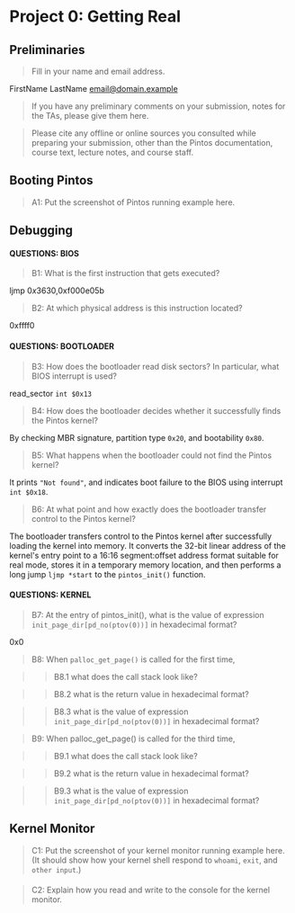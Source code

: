 # Project 0: Getting Real

## Preliminaries

>Fill in your name and email address.

FirstName LastName <email@domain.example>

>If you have any preliminary comments on your submission, notes for the TAs, please give them here.



>Please cite any offline or online sources you consulted while preparing your submission, other than the Pintos documentation, course text, lecture notes, and course staff.



## Booting Pintos

>A1: Put the screenshot of Pintos running example here.



## Debugging

#### QUESTIONS: BIOS 

>B1: What is the first instruction that gets executed?

ljmp   $0x3630,$0xf000e05b

>B2: At which physical address is this instruction located?

0xffff0



#### QUESTIONS: BOOTLOADER

>B3: How does the bootloader read disk sectors? In particular, what BIOS interrupt is used?

read_sector `int $0x13`

>B4: How does the bootloader decides whether it successfully finds the Pintos kernel?

By checking MBR signature, partition type `0x20`, and bootability `0x80`.

>B5: What happens when the bootloader could not find the Pintos kernel?

It prints `"Not found"`, and indicates boot failure to the BIOS using interrupt `int $0x18`.

>B6: At what point and how exactly does the bootloader transfer control to the Pintos kernel?

The bootloader transfers control to the Pintos kernel after successfully loading the kernel into memory. It converts the 32-bit linear address of the kernel's entry point to a 16:16 segment:offset address format suitable for real mode, stores it in a temporary memory location, and then performs a long jump `ljmp *start` to the `pintos_init()` function.

#### QUESTIONS: KERNEL

>B7: At the entry of pintos_init(), what is the value of expression `init_page_dir[pd_no(ptov(0))]` in hexadecimal format?

0x0

>B8: When `palloc_get_page()` is called for the first time,

>> B8.1 what does the call stack look like?
>>
>> 

>> B8.2 what is the return value in hexadecimal format?
>>
>> 

>> B8.3 what is the value of expression `init_page_dir[pd_no(ptov(0))]` in hexadecimal format?
>>
>> 



>B9: When palloc_get_page() is called for the third time,

>> B9.1 what does the call stack look like?
>>
>> 

>> B9.2 what is the return value in hexadecimal format?
>>
>> 

>> B9.3 what is the value of expression `init_page_dir[pd_no(ptov(0))]` in hexadecimal format?
>>
>> 



## Kernel Monitor

>C1: Put the screenshot of your kernel monitor running example here. (It should show how your kernel shell respond to `whoami`, `exit`, and `other input`.)

#### 

>C2: Explain how you read and write to the console for the kernel monitor.
